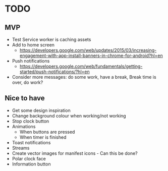 # TODO

## MVP
- Test Service worker is caching assets
- Add to home screen
  - https://developers.google.com/web/updates/2015/03/increasing-engagement-with-app-install-banners-in-chrome-for-android?hl=en
- Push notifications
  - https://developers.google.com/web/fundamentals/getting-started/push-notifications/?hl=en
- Consider more messages: do some work, have a break, Break time is over, do work?

## Nice to have
- Get some design inspiration
- Change background colour when working/not working
- Stop clock button
- Animations
  - When buttons are pressed
  - When timer is finished
- Toast notifications
- Streams
- Create vector images for manifest icons - Can this be done?
- Polar clock face
- Information button
